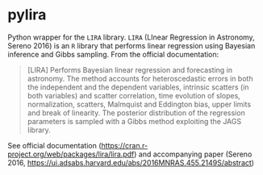 # pylira

Python wrapper for the `LIRA` library.
`LIRA` (LInear Regression in Astronomy, Sereno 2016) is an `R` library that performs linear regression using Bayesian inference and Gibbs sampling.
From the official documentation:

> [LIRA] Performs Bayesian linear regression and forecasting in astronomy. The method accounts for heteroscedastic errors in both the independent and the dependent variables, intrinsic scatters (in both variables) and scatter correlation, time evolution of slopes, normalization, scatters, Malmquist and Eddington bias, upper limits and break of linearity. The posterior distribution of the regression parameters is sampled with a Gibbs method exploiting the JAGS library.

See official documentation (https://cran.r-project.org/web/packages/lira/lira.pdf) and accompanying paper (Sereno 2016, https://ui.adsabs.harvard.edu/abs/2016MNRAS.455.2149S/abstract)